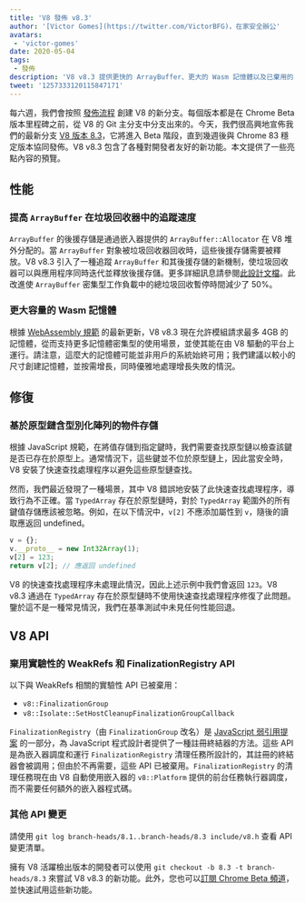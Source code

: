 ```yaml
---
title: 'V8 發佈 v8.3'
author: '[Victor Gomes](https://twitter.com/VictorBFG)，在家安全辦公'
avatars:
 - 'victor-gomes'
date: 2020-05-04
tags:
 - 發佈
description: 'V8 v8.3 提供更快的 ArrayBuffer、更大的 Wasm 記憶體以及已棄用的 API。'
tweet: '1257333120115847171'
---
```


每六週，我們會按照 [發佈流程](https://v8.dev/docs/release-process) 創建 V8 的新分支。每個版本都是在 Chrome Beta 版本里程碑之前，從 V8 的 Git 主分支中分支出來的。今天，我們很高興地宣佈我們的最新分支 [V8 版本 8.3](https://chromium.googlesource.com/v8/v8.git/+log/branch-heads/8.3)，它將進入 Beta 階段，直到幾週後與 Chrome 83 穩定版本協同發佈。V8 v8.3 包含了各種對開發者友好的新功能。本文提供了一些亮點內容的預覽。

<!--truncate-->
## 性能

### 提高 `ArrayBuffer` 在垃圾回收器中的追蹤速度

`ArrayBuffer` 的後援存儲是通過嵌入器提供的 `ArrayBuffer::Allocator` 在 V8 堆外分配的。當 `ArrayBuffer` 對象被垃圾回收器回收時，這些後援存儲需要被釋放。V8 v8.3 引入了一種追蹤 `ArrayBuffer` 和其後援存儲的新機制，使垃圾回收器可以與應用程序同時迭代並釋放後援存儲。更多詳細訊息請參閱[此設計文檔](https://docs.google.com/document/d/1-ZrLdlFX1nXT3z-FAgLbKal1gI8Auiaya_My-a0UJ28/edit#heading=h.gfz6mi5p212e)。此改進使 `ArrayBuffer` 密集型工作負載中的總垃圾回收暫停時間減少了 50%。

### 更大容量的 Wasm 記憶體

根據 [WebAssembly 規範](https://webassembly.github.io/spec/js-api/index.html#limits) 的最新更新，V8 v8.3 現在允許模組請求最多 4GB 的記憶體，從而支持更多記憶體密集型的使用場景，並使其能在由 V8 驅動的平台上運行。請注意，這麼大的記憶體可能並非用戶的系統始終可用；我們建議以較小的尺寸創建記憶體，並按需增長，同時優雅地處理增長失敗的情況。

## 修復

### 基於原型鏈含型別化陣列的物件存儲

根據 JavaScript 規範，在將值存儲到指定鍵時，我們需要查找原型鏈以檢查該鍵是否已存在於原型上。通常情況下，這些鍵並不位於原型鏈上，因此當安全時，V8 安裝了快速查找處理程序以避免這些原型鏈查找。

然而，我們最近發現了一種場景，其中 V8 錯誤地安裝了此快速查找處理程序，導致行為不正確。當 `TypedArray` 存在於原型鏈時，對於 `TypedArray` 範圍外的所有鍵值存儲應該被忽略。例如，在以下情況中，`v[2]` 不應添加屬性到 `v`，隨後的讀取應返回 undefined。

```js
v = {};
v.__proto__ = new Int32Array(1);
v[2] = 123;
return v[2]; // 應返回 undefined
```

V8 的快速查找處理程序未處理此情況，因此上述示例中我們會返回 `123`。V8 v8.3 通過在 `TypedArray` 存在於原型鏈時不使用快速查找處理程序修復了此問題。鑒於這不是一種常見情況，我們在基準測試中未見任何性能回退。

## V8 API

### 棄用實驗性的 WeakRefs 和 FinalizationRegistry API

以下與 WeakRefs 相關的實驗性 API 已被棄用：

- `v8::FinalizationGroup`
- `v8::Isolate::SetHostCleanupFinalizationGroupCallback`

`FinalizationRegistry`（由 `FinalizationGroup` 改名）是 [JavaScript 弱引用提案](https://v8.dev/features/weak-references) 的一部分，為 JavaScript 程式設計者提供了一種註冊終結器的方法。這些 API 是為嵌入器調度和運行 `FinalizationRegistry` 清理任務所設計的，其註冊的終結器會被調用；但由於不再需要，這些 API 已被棄用。`FinalizationRegistry` 的清理任務現在由 V8 自動使用嵌入器的 `v8::Platform` 提供的前台任務執行器調度，而不需要任何額外的嵌入器程式碼。

### 其他 API 變更

請使用 `git log branch-heads/8.1..branch-heads/8.3 include/v8.h` 查看 API 變更清單。

擁有 V8 活躍檢出版本的開發者可以使用 `git checkout -b 8.3 -t branch-heads/8.3` 來嘗試 V8 v8.3 的新功能。此外，您也可以[訂閱 Chrome Beta 頻道](https://www.google.com/chrome/browser/beta.html)，並快速試用這些新功能。
